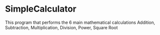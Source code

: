 # SimpleCalculator
This program that performs the 6 main mathematical calculations
Addition, Subtraction, Multiplication, Division, Power, Square Root